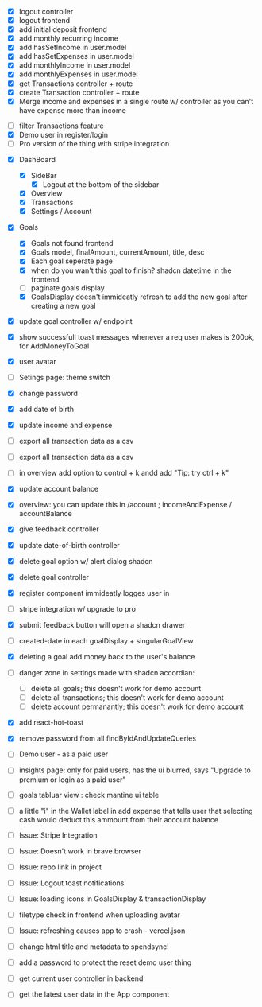 - [x] logout controller
- [x] logout frontend
- [x] add initial deposit frontend
- [x] add monthly recurring income
- [x] add hasSetIncome in user.model
- [x] add hasSetExpenses in user.model
- [x] add monthlyIncome in user.model
- [x] add monthlyExpenses in user.model
- [x] get Transactions controller + route
- [x] create Transaction controller + route
- [x] Merge income and expenses in a single route w/ controller as you can't have expense more than income
<!-- - [ ] Add attachment feature in sidebar -->
- [ ] filter Transactions feature
- [x] Demo user in register/login
- [ ] Pro version of the thing with stripe integration
<!-- - [ ] Oauth? -->
- [x] DashBoard

  - [x] SideBar
    - [x] Logout at the bottom of the sidebar
  - [x] Overview
  - [x] Transactions
  - [x] Settings / Account

- [x] Goals

  - [x] Goals not found frontend
  - [x] Goals model, finalAmount, currentAmount, title, desc
  - [x] Each goal seperate page
  <!-- - [ ] markdown mode in goal desc -->
  - [x] when do you wan't this goal to finish? shadcn datetime in the frontend
  <!-- - [ ] shadcn command box on frontend -->
  - [ ] paginate goals display
  - [x] GoalsDisplay doesn't immideatly refresh to add the new goal after creating a new goal

- [x] update goal controller w/ endpoint
- [x] show successfull toast messages whenever a req user makes is 200ok, for AddMoneyToGoal
- [x] user avatar
- [ ] Setings page: theme switch

- [x] change password
- [x] add date of birth
- [x] update income and expense
- [ ] export all transaction data as a csv
- [ ] export all transaction data as a csv
- [ ] in overview add option to control + k andd add "Tip: try ctrl + k"
- [x] update account balance
- [x] overview: you can update this in /account ; incomeAndExpense / accountBalance
- [x] give feedback controller
- [x] update date-of-birth controller
- [x] delete goal option w/ alert dialog shadcn
- [x] delete goal controller
- [x] register component immideatly logges user in
- [ ] stripe integration w/ upgrade to pro
  <!-- - [ ] max 5 goals for free user, unlimited goals for paid user -->
  <!-- - [ ] add more categories for goals, user model: categories-default [1, 2, 3, 4, 5 ] -->
- [x] submit feedback button will open a shadcn drawer
- [ ] created-date in each goalDisplay + singularGoalView
- [x] deleting a goal add money back to the user's balance
- [ ] danger zone in settings made with shadcn accordian:

  - [ ] delete all goals; this doesn't work for demo account
  - [ ] delete all transactions; this doesn't work for demo account
  - [ ] delete account permanantly; this doesn't work for demo account

- [x] add react-hot-toast
- [x] remove password from all findByIdAndUpdateQueries
- [ ] Demo user - as a paid user
- [ ] insights page: only for paid users, has the ui blurred, says "Upgrade to premium or login as a paid user"
- [ ] goals tabluar view : check mantine ui table
- [ ] a little "i" in the Wallet label in add expense that tells user that selecting cash would deduct this ammount from their account balance
- [ ] Issue: Stripe Integration
- [ ] Issue: Doesn't work in brave browser
- [ ] Issue: repo link in project
- [ ] Issue: Logout toast notifications
- [ ] Issue: loading icons in GoalsDisplay & transactionDisplay
- [ ] filetype check in frontend when uploading avatar
- [ ] Issue: refreshing causes app to crash - vercel.json
- [ ] change html title and metadata to spendsync!
- [ ] add a password to protect the reset demo user thing
- [ ] get current user controller in backend
- [ ] get the latest user data in the App component
